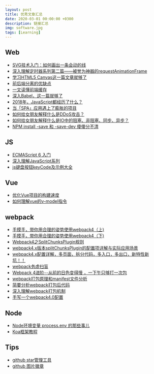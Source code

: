 ```yaml
---
layout: post
title: 优秀文章汇总
date: 2020-03-01 00:00:00 +0300
description: 链接汇总
img: software.jpg
tags: [Learning]
---
```


## Web
* [SVG技术入门：如何画出一条会动的线](http://www.webhek.com/post/animated-line-drawing-in-svg.html)
* [深入理解定时器系列第二篇——被誉为神器的requestAnimationFrame](https://www.cnblogs.com/xiaohuochai/p/5777186.html)
* [学习HTML5 Canvas这一篇文章就够了](https://blog.csdn.net/u012468376/article/details/73350998)
* [前后端分离的优缺点](https://blog.csdn.net/moonpure/article/details/79770404)
* [一文读懂前端缓存][url0]
* [深入Babel，这一篇就够了][url1]
* [2018年，JavaScript都经历了什么？][url2]
* [当「SPA」应用遇上了膨胀的项目][url5]
* [如何给女朋友解释什么是DDoS攻击？][url6]
* [如何给女朋友解释什么是IO中的阻塞、非阻塞、同步、异步？][url7]
* [NPM install -save 和 -save-dev 傻傻分不清](https://www.cnblogs.com/limitcode/p/7906447.html)

## JS
* [ECMAScript 6 入门](http://es6.ruanyifeng.com/)
* [深入理解JavaScript系列](http://www.cnblogs.com/TomXu/archive/2011/12/15/2288411.html)
* [js键盘按钮keyCode及示例大全](https://www.cnblogs.com/daysme/p/6272570.html)

## Vue
* [优化Vue项目的构建速度](https://anran758.github.io/blog/2018/01/06/%E4%BC%98%E5%8C%96Vue%E9%A1%B9%E7%9B%AE%E7%9A%84%E6%9E%84%E5%BB%BA%E9%80%9F%E5%BA%A6/)
* [如何理解vue的v-model指令](https://segmentfault.com/a/1190000010744545)

## webpack
* [手摸手，带你用合理的姿势使用webpack4（上)][url8]
* [手摸手，带你用合理的姿势使用webpack4（下)][url9]
* [Webpack4之SplitChunksPlugin规则](https://blog.csdn.net/napoleonxxx/article/details/81975186)
* [webpack4.x版本splitChunksPlugin的配置项详解与实际应用场景](https://www.cnblogs.com/pomelott/p/9030208.html)
* [webpack4.x配置详解，多页面，拆分代码，多入口，多出口，新特性新坑！！](https://www.cnblogs.com/pomelott/p/8977092.html)
* [webpack务虚扫盲](https://cloud.tencent.com/developer/article/1033115)
* [Webpack 4进阶--从前的日色变得慢 ，一下午只够打一次包](https://zhuanlan.zhihu.com/p/35407642)
* [webpack打包原理和manifest文件分析](https://blog.csdn.net/lancewu0907/article/details/76513231)
* [简要分析webpack打包后代码](https://segmentfault.com/a/1190000006814420)
* [深入理解webpack打包机制](https://www.cnblogs.com/xuepei/p/8892724.html)
* [手写一个webpack4.0配置](https://juejin.im/post/5b4609f5e51d4519596b66a7)

## Node
* [Node环境变量 process.env 的那些事儿](https://segmentfault.com/a/1190000011683741)
* [Koa框架教程][url4]

## Tips
* [github star管理工具](https://astralapp.com/)
* [github 图片徽章](https://shields.io/#/)

[url0]: https://juejin.im/post/5c22ee806fb9a049fb43b2c5
[url1]: https://juejin.im/post/5c21b584e51d4548ac6f6c99
[url2]: https://blog.fundebug.com/2018/12/25/what-happens-in-2018-for-javascript/
[url4]: http://www.ruanyifeng.com/blog/2017/08/koa.html
[url5]: https://juejin.im/post/5c18b5f15188252dcb31072a#comment
[url6]: https://juejin.im/post/5c03fb706fb9a049cd53f1a4
[url7]: https://juejin.im/post/5b94e2995188255c5c45d0ec
[url8]: https://juejin.im/post/5b56909a518825195f499806
[url9]: https://juejin.im/post/5b5d6d6f6fb9a04fea58aabc